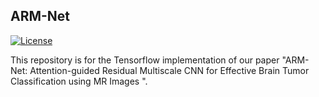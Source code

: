## ARM-Net

[![License](https://img.shields.io/badge/license-MIT-blue.svg)](LICENSE)

This repository is for the Tensorflow implementation of our paper "ARM-Net: Attention-guided Residual Multiscale CNN for Effective Brain Tumor Classification using MR Images
".

